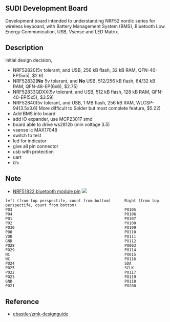 ## SUDI Development Board

Development board intended to understanding NRF52 nordic series for wireless keyboard, 
with Battery Management System (BMS), Bluetooth Low Energy Communication, USB, Vsense and 
LED Matrix.

## Description 

initial design decision, 

- NRF52820(5v tolerant, and USB, 256 kB flash, 32 kB RAM, QFN-40-EP(5x5), $2.6)
- NRF52832(**No** 5v tolerant, and **No** USB, 512/256 kB flash, 64/32 kB RAM, QFN-48-EP(6x6), $2.75)
- NRF52833QDXX(5v tolerant, and USB, 512 kB flash, 128 kB RAM, QFN-40-EP(5x5), $3.59)
- NRF52840(5v tolerant, and USB, 1 MB flash, 256 kB RAM, WLCSP-94(3.5x3.6) More difficult to Solder but most complete feature, $5.22)
- Add BMS into board 
- add IO expander, use MCP23017 smd
- board able to drive ws2812b (min voltage 3.5)
- vsense ic MAX17048
- switch to test 
- led for indicator 
- give all pin connector 
- usb with protection 
- uart 
- i2c 

## Note 

- [NRF51822 bluetooth module pin](https://quartzcomponents.com/cdn/shop/products/NRF51822-BLE-Module_1200x1200.jpg?v=1653290384)
  ![](https://quartzcomponents.com/cdn/shop/products/NRF51822-BLE-Module_1200x1200.jpg?v=1653290384)
```schell
left (from top perspectife, count from bottom)      Right (from top perspectife, count from bottom)  
PO3                                                 PO105                                            
PO4                                                 PO106                                            
PO1                                                 PO107                                            
PO2                                                 PO108                                            
PO30                                                PO109                                            
PO0                                                 PO110                                            
VDD                                                 PO111                                            
GND                                                 PO112                                            
PO28                                                PO003                                            
PO29                                                PO114                                            
NC                                                  PO015                                            
NC                                                  PO116                                            
PO24                                                SDA                                              
PO25                                                SCLK                                             
PO22                                                PO117                                            
PO23                                                PO119                                            
GND                                                 PO118                                            
PO21                                                PO200                                            

```

## Reference 

- [ebastler/zmk-designguide](https://github.com/ebastler/zmk-designguide)
